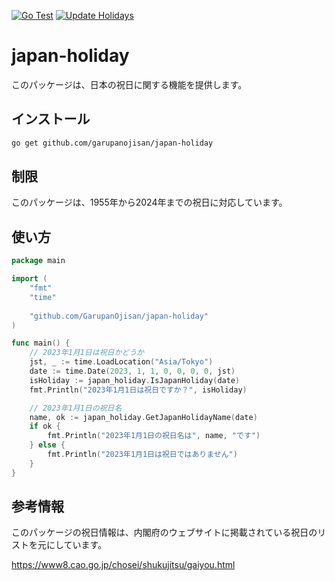 [![Go Test](https://github.com/GarupanOjisan/japan-holiday/actions/workflows/go.yml/badge.svg?branch=main)](https://github.com/GarupanOjisan/japan-holiday/actions/workflows/go.yml)
[![Update Holidays](https://github.com/GarupanOjisan/japan-holiday/actions/workflows/update_holidays.yml/badge.svg?branch=main)](https://github.com/GarupanOjisan/japan-holiday/actions/workflows/update_holidays.yml)

# japan-holiday

このパッケージは、日本の祝日に関する機能を提供します。

## インストール

```bash
go get github.com/garupanojisan/japan-holiday
```

## 制限

このパッケージは、1955年から2024年までの祝日に対応しています。

## 使い方

```go
package main

import (
	"fmt"
	"time"
	
	"github.com/GarupanOjisan/japan-holiday"
)

func main() {
	// 2023年1月1日は祝日かどうか
	jst, _ := time.LoadLocation("Asia/Tokyo")
	date := time.Date(2023, 1, 1, 0, 0, 0, 0, jst)
	isHoliday := japan_holiday.IsJapanHoliday(date)
	fmt.Println("2023年1月1日は祝日ですか？", isHoliday)

	// 2023年1月1日の祝日名
	name, ok := japan_holiday.GetJapanHolidayName(date)
	if ok {
		fmt.Println("2023年1月1日の祝日名は", name, "です")
	} else {
		fmt.Println("2023年1月1日は祝日ではありません")
	}
}
```

## 参考情報

このパッケージの祝日情報は、内閣府のウェブサイトに掲載されている祝日のリストを元にしています。

https://www8.cao.go.jp/chosei/shukujitsu/gaiyou.html
